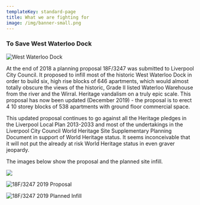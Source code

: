 ```yaml
---
templateKey: standard-page
title: What we are fighting for
image: /img/banner-small.png
---
```

### To Save West Waterloo Dock

![West Waterloo Dock](/img/64996361_10214495661289243_6983668629191524352_n.jpg "West Waterloo Dock - Now")

At the end of 2018 a planning proposal 18F/3247 was submitted to Liverpool City Council. It proposed to infill most of the historic West Waterloo Dock in order to build six, high rise blocks of 646 apartments, which would almost totally obscure the views of the historic, Grade II listed Waterloo Warehouse from the river and the Wirral. Heritage vandalism on a truly epic scale. This proposal has now been updated (December 2019) - the proposal is to erect 4 10 storey blocks of 538 apartments with ground floor commercial space.

This updated proposal continues to go against all the Heritage pledges in the Liverpool Local Plan 2013-2033 and most of the undertakings in the Liverpool City Council World Heritage Site Supplementary Planning Document in support of World Heritage status.  It seems inconceivable that it will not put the already at risk World Heritage status in even graver jeopardy.

The images below show the proposal and the planned site infill.

![](/img/8.12.19.png)

![](/img/2019-12-07-2-.png "18F/3247 2019 Proposal")

![](/img/2019-12-07-3-.png "18F/3247 2019 Planned Infill")
